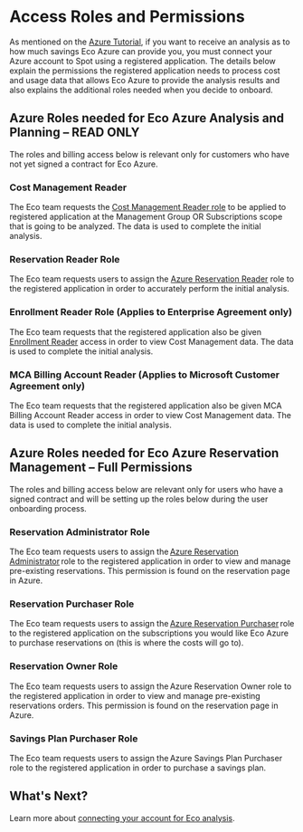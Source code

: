 # Access Roles and Permissions

As mentioned on the [Azure Tutorial](eco/azure-tutorials/), if you want to receive an analysis as to how much savings Eco Azure can provide you, you must connect your Azure account to Spot using a registered application. The details below explain the permissions the registered application needs to process cost and usage data that allows Eco Azure to provide the analysis results and also explains the additional roles needed when you decide to onboard. 

## Azure Roles needed for Eco Azure Analysis and Planning – READ ONLY

The roles and billing access below is relevant only for customers who have not yet signed a contract for Eco Azure.

### Cost Management Reader

The Eco team requests the [Cost Management Reader role](https://docs.microsoft.com/en-us/azure/role-based-access-control/built-in-roles#cost-management-reader) to be applied to registered application at the Management Group OR Subscriptions scope that is going to be analyzed. The data is used to complete the initial analysis.

### Reservation Reader Role

The Eco team requests users to assign the [Azure Reservation Reader](https://docs.microsoft.com/en-us/azure/cost-management-billing/reservations/view-reservations#assign-a-reservation-reader-role-at-the-tenant-level) role to the registered application in order to accurately perform the initial analysis.

### Enrollment Reader Role (Applies to Enterprise Agreement only)

The Eco team requests that the registered application also be given [Enrollment Reader](https://learn.microsoft.com/en-us/azure/cost-management-billing/manage/assign-roles-azure-service-principals#permissions-that-can-be-assigned-to-the-spn) access in order to view Cost Management data. The data is used to complete the initial analysis.

### MCA Billing Account Reader (Applies to Microsoft Customer Agreement only)

The Eco team requests that the registered application also be given MCA Billing Account Reader access in order to view Cost Management data. The data is used to complete the initial analysis.

## Azure Roles needed for Eco Azure Reservation Management – Full Permissions 

The roles and billing access below are relevant only for users who have a signed contract and will be setting up the roles below during the user onboarding process. 

### Reservation Administrator Role 

The Eco team requests users to assign the [Azure Reservation Administrator](https://learn.microsoft.com/en-us/azure/cost-management-billing/reservations/view-reservations#assign-a-reservation-reader-role-at-the-tenant-level) role to the registered application in order to view and manage pre-existing reservations. This permission is found on the reservation page in Azure. 

### Reservation Purchaser Role 

The Eco team requests users to assign the [Azure Reservation Purchaser](https://learn.microsoft.com/en-us/azure/role-based-access-control/built-in-roles#reservation-purchaser) role to the registered application on the subscriptions you would like Eco Azure to purchase reservations on (this is where the costs will go to).  

### Reservation Owner Role 

The Eco team requests users to assign the Azure Reservation Owner role to the registered application in order to view and manage pre-existing reservations orders. This permission is found on the reservation page in Azure. 

### Savings Plan Purchaser Role

The Eco team requests users to assign the Azure Savings Plan Purchaser role to the registered application in order to purchase a savings plan. 

## What's Next?

Learn more about [connecting your account for Eco analysis](eco/getting-started/connect-azure-ea-to-eco).
